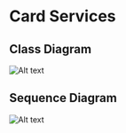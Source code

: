 # Card Services

## Class Diagram

![Alt text](https://github.com/nguyensjsu/su18-202-java-geeks/blob/master/UML/cards/CardClassDiagram.png)

## Sequence Diagram

![Alt text](https://github.com/nguyensjsu/su18-202-java-geeks/blob/master/UML/cards/CardSequenceDiagram.png)

